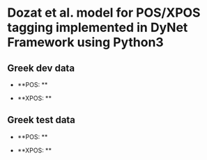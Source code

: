 # Dozat et al. model for POS/XPOS tagging implemented in DyNet Framework using Python3

## Greek dev data

- **POS: **

- **XPOS: **


## Greek test data

- **POS: **

- **XPOS: **
